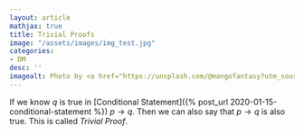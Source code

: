 ```yaml
---
layout: article
mathjax: true
title: Trivial Proofs
image: "/assets/images/img_test.jpg"
categories:
- DM
desc: '' 
imagealt: Photo by <a href="https://unsplash.com/@mangofantasy?utm_source=unsplash&utm_medium=referral&utm_content=creditCopyText">Tim Johnson</a> on <a href="https://unsplash.com/s/photos/logic?utm_source=unsplash&utm_medium=referral&utm_content=creditCopyText">Unsplash</a>
---
```


If we know $q$ is true in [Conditional Statement]({% post_url 2020-01-15-conditional-statement %}) $p \to q$. Then we can also say that $p \to q$ is also true. This is called *Trivial Proof*.